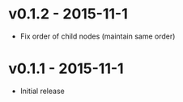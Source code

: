 
# v0.1.2 - 2015-11-1

 - Fix order of child nodes (maintain same order)

# v0.1.1 - 2015-11-1

 - Initial release
